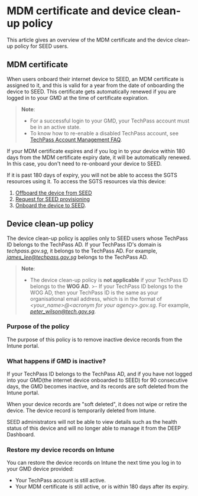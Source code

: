 # MDM certificate and device clean-up policy

This article gives an overview of the MDM certificate and the device clean-up policy for SEED users.

## MDM certificate

When users onboard their internet device to SEED, an MDM certificate is assigned to it, and this is valid for a year from the date of onboarding the device to SEED. This certificate gets automatically renewed if you are logged in to your GMD at the time of certificate expiration.

>**Note**:
>- For a successful login to your GMD, your TechPass account must be in an active state.
>- To know how to re-enable a disabled TechPass account, see [TechPass Account Management FAQ](https://docs.developer.tech.gov.sg/docs/techpass-user-guide/support/account).

If your MDM certificate expires and if you log in to your device within 180 days from the MDM certificate expiry date, it will be automatically renewed. In this case, you don't need to re-onboard your device to SEED.

If it is past 180 days of expiry, you will not be able to access the SGTS resources using it. To access the SGTS resources via this device:

1. [Offboard the device from SEED](https://docs.developer.tech.gov.sg/docs/security-suite-for-engineering-endpoint-devices/offboard-device/offboard-device-from-seed)
2. [Request for SEED provisioning](https://docs.developer.tech.gov.sg/docs/security-suite-for-engineering-endpoint-devices/prerequisites-for-onboarding)
3. [Onboard the device to SEED](https://docs.developer.tech.gov.sg/docs/security-suite-for-engineering-endpoint-devices/onboard-device/onboard-device-to-seed).


## Device clean-up policy

The device clean-up policy is applies only to SEED users whose TechPass ID belongs to the TechPass AD. If your TechPass ID's domain is *techpass.gov.sg*, it belongs to the TechPass AD. For example, *james_lee@techpass.gov.sg* belongs to the TechPass AD.

>**Note**:
>- The device clean-up policy is **not applicable** if your TechPass ID belongs to the **WOG AD**. >- If your TechPass ID belongs to the WOG AD, then your TechPass ID is the same as your organisational email address, which is in the format of *\<your_name\>@\<acronym for your agency\>.gov.sg*. For example, *peter_wilson@tech.gov.sg*.

### Purpose of the policy

The purpose of this policy is to remove inactive device records from the Intune portal.

### What happens if GMD is inactive?

If your TechPass ID belongs to the TechPass AD, and if you have not logged into your GMD(the internet device onboarded to SEED) for 90 consecutive days, the GMD becomes inactive, and its records are soft deleted from the Intune portal.

When your device records are "soft deleted", it does not wipe or retire the device. The device record is temporarily deleted from Intune.

SEED administrators will not be able to view details such as the health status of this device and will no longer able to manage it from the DEEP Dashboard.

### Restore my device records on Intune

You can restore the device records on Intune the next time you log in to your GMD device provided:

-	Your TechPass account is still active.
-	Your MDM certificate is still active, or is within 180 days after its expiry.
